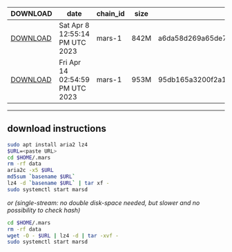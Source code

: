 | DOWNLOAD | date | chain_id | size | checksum |
| -------- | ---- | -------- | ---- | -------- |
| [DOWNLOAD](https://quicksync.ccvalidators.com/SNAPSHOTS/mars-1_988454.tar.lz4) | Sat Apr  8 12:55:14 PM UTC 2023 | mars-1 | 842M | a6da58d269a65de70034d91a5e3c8553bda86ae8109b5608d971ee641a88158c |
| [DOWNLOAD](https://quicksync.ccvalidators.com/SNAPSHOTS/mars-1_1079176.tar.lz4) | Fri Apr 14 02:54:59 PM UTC 2023 | mars-1 | 953M | 95db165a3200f2a1243d35253ef0bb3f96e1525810ab807324c4b201bf773f4c |
 
---
## download instructions
 
```sh
sudo apt install aria2 lz4
$URL=<paste URL>
cd $HOME/.mars
rm -rf data
aria2c -x5 $URL
md5sum `basename $URL`
lz4 -d `basename $URL` | tar xf -
sudo systemctl start marsd
```
*or (single-stream: no double disk-space needed, but slower and no possibility to check hash)*
```sh
cd $HOME/.mars
rm -rf data
wget -O - $URL | lz4 -d | tar -xvf -
sudo systemctl start marsd
```
